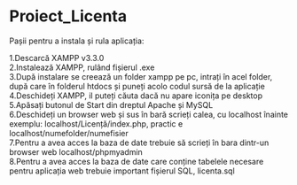 # Proiect_Licenta

Pașii pentru a instala și rula aplicația:

1.Descarcă XAMPP v3.3.0     
2.Instalează XAMPP, rulând fișierul .exe    
3.După instalare se creează un folder xampp pe pc, intrați în acel folder, după care în folderul htdocs și puneți acolo codul sursă de la aplicație    
4.Deschideți XAMPP, il puteți căuta dacă nu apare iconița pe desktop    
5.Apăsați butonul de Start din dreptul Apache și MySQL   
6.Deschideți un browser web și sus în bară scrieți calea, cu localhost înainte exemplu: localhost/Licență/index.php, practic e localhost/numefolder/numefisier    
7.Pentru a avea acces la baza de date trebuie să scrieți în bara dintr-un browser web localhost/phpmyadmin    
8.Pentru a avea acces la baza de date care conține  tabelele necesare pentru aplicația web trebuie important fișierul SQL, licenta.sql    
